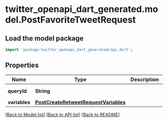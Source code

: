 # twitter_openapi_dart_generated.model.PostFavoriteTweetRequest

## Load the model package
```dart
import 'package:twitter_openapi_dart_generated/api.dart';
```

## Properties
Name | Type | Description | Notes
------------ | ------------- | ------------- | -------------
**queryId** | **String** |  | [default to 'lI07N6Otwv1PhnEgXILM7A']
**variables** | [**PostCreateRetweetRequestVariables**](PostCreateRetweetRequestVariables.md) |  | 

[[Back to Model list]](../README.md#documentation-for-models) [[Back to API list]](../README.md#documentation-for-api-endpoints) [[Back to README]](../README.md)


